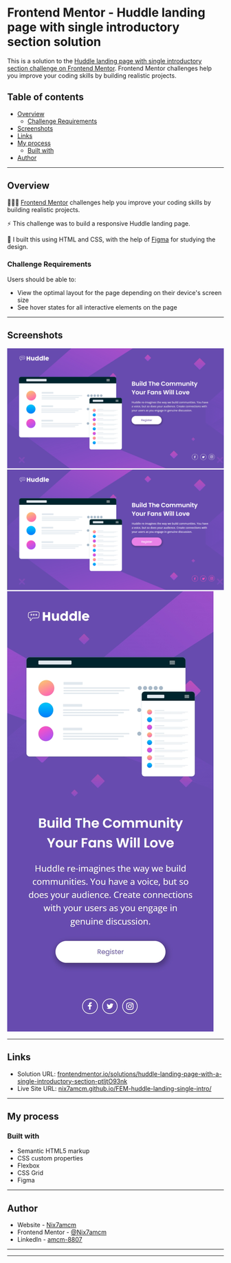 # Frontend Mentor - Huddle landing page with single introductory section solution

This is a solution to the [Huddle landing page with single introductory section challenge on Frontend Mentor](https://www.frontendmentor.io/challenges/huddle-landing-page-with-a-single-introductory-section-B_2Wvxgi0). Frontend Mentor challenges help you improve your coding skills by building realistic projects. 

## Table of contents

- [Overview](#overview)
  - [Challenge Requirements](#challenge-requirements)
- [Screenshots](#screenshots)
- [Links](#links)
- [My process](#my-process)
  - [Built with](#built-with)
- [Author](#author)

---

## Overview

👩🏻‍💻 [Frontend Mentor](www.frontendmentor.io) challenges help you improve your coding skills by building realistic projects.

⚡ This challenge was to build a responsive Huddle landing page.

🚀 I built this using HTML and CSS, with the help of [Figma](https://www.figma.com) for studying the design.

### Challenge Requirements

Users should be able to:

- View the optimal layout for the page depending on their device's screen size
- See hover states for all interactive elements on the page

---

## Screenshots

![](solution-snaps/desktop.jpeg)
![](solution-snaps/desktop-active.png)
![](solution-snaps/mobile.jpeg)

---

## Links

- Solution URL: [frontendmentor.io/solutions/huddle-landing-page-with-a-single-introductory-section-ptljtO93nk](https://www.frontendmentor.io/solutions/huddle-landing-page-with-a-single-introductory-section-ptljtO93nk)
- Live Site URL: [nix7amcm.github.io/FEM-huddle-landing-single-intro/](https://nix7amcm.github.io/FEM-huddle-landing-single-intro/)

---

## My process

### Built with

- Semantic HTML5 markup
- CSS custom properties
- Flexbox
- CSS Grid
- Figma

---

## Author

- Website - [Nix7amcm](https://github.com/Nix7amcm)
- Frontend Mentor - [@Nix7amcm](https://www.frontendmentor.io/profile/Nix7amcm)
- LinkedIn - [amcm-8807](https://www.linkedin.com/in/amcm-8807/)

---
---

